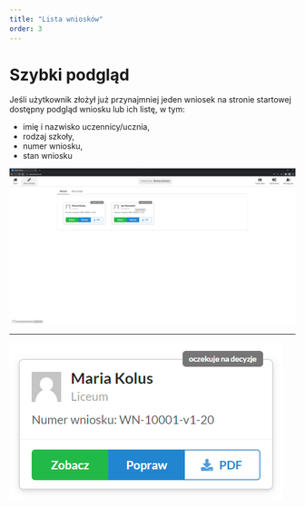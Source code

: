 ```yaml
---
title: "Lista wniosków"
order: 3
---
```


# Szybki podgląd

Jeśli użytkownik złożył już przynajmniej jeden wniosek na stronie startowej dostępny podgląd wniosku lub ich listę, w tym:
- imię i nazwisko uczennicy/ucznia,
- rodzaj szkoły,
- numer wniosku,
- stan wniosku

![](../images/styp/submits.png)


---

![](../images/styp/card.png)